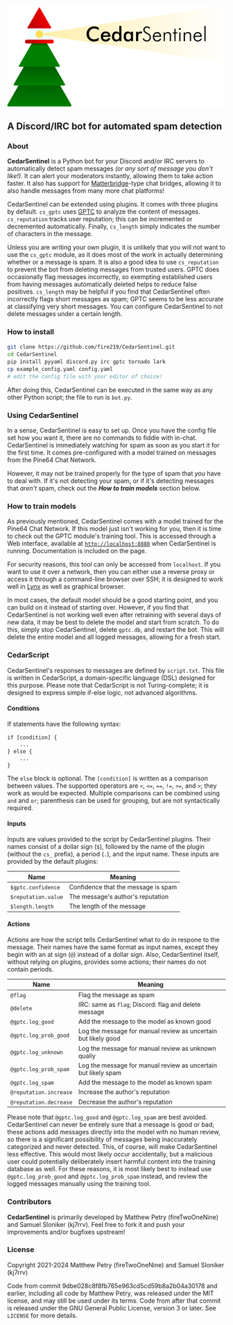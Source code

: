 ![CedarSentinel](/readme_files/logo_sm.png)
## A Discord/IRC bot for automated spam detection

### About

**CedarSentinel** is a Python bot for your Discord and/or IRC servers to
automatically detect spam messages *(or any sort of message you don't like!)*.
It can alert your moderators instantly, allowing them to take action faster.
It also has support for
[Matterbridge](https://github.com/42wim/matterbridge/)-type chat bridges,
allowing it to also handle messages from many more chat platforms!

CedarSentinel can be extended using plugins. It comes with three plugins by
default. `cs_gptc` uses [GPTC](https://git.kj7rrv.com/kj7rrv/gptc) to analyze
the content of messages. `cs_reputation` tracks user reputation; this can be
incremented or decremented automatically. Finally, `cs_length` simply indicates
the number of characters in the message.

Unless you are writing your own plugin, it is unlikely that you will not want
to use the `cs_gptc` module, as it does most of the work in actually
determining whether or a message is spam. It is also a good idea to use
`cs_reputation` to prevent the bot from deleting messages from trusted users.
GPTC does occasionally flag messages incorrectly, so exempting established
users from having messages automatically deleted helps to reduce false
positives. `cs_length` may be helpful if you find that CedarSentinel often
incorrectly flags short messages as spam; GPTC seems to be less accurate at
classifying very short messages. You can configure CedarSentinel to not delete
messages under a certain length.

### How to install

```bash
git clone https://github.com/fire219/CedarSentinel.git
cd CedarSentinel
pip install pyyaml discord.py irc gptc tornado lark
cp example_config.yaml config.yaml
# edit the config file with your editor of choice!
```

After doing this, CedarSentinel can be executed in the same way as any other
Python script; the file to run is `bot.py`.

### Using CedarSentinel

In a sense, CedarSentinel is easy to set up. Once you have the config file set
how you want it, there are no commands to fiddle with in-chat. CedarSentinel
is immediately watching for spam as soon as you start it for the first time.
It comes pre-configured with a model trained on messages from the Pine64 Chat
Network.

However, it may not be trained properly for the type of spam that *you* have
to deal with. If it's not detecting your spam, or if it's detecting messages
that *aren't* spam, check out the ***How to train models*** section below.

### How to train models

As previously mentioned, CedarSentinel comes with a model trained for the
Pine64 Chat Network. If this model just isn't working for you, then it is time
to check out the GPTC module's training tool. This is accessed through a Web
interface, available at [`http://localhost:8888`](https://localhost:8888) when
CedarSentinel is running. Documentation is included on the page.

For security reasons, this tool can only be accessed from `localhost`. If you
want to use it over a network, then you can either use a reverse proxy or
access it through a command-line browser over SSH; it is designed to work well
in [Lynx](https://lynx.invisible-island.net/current/) as well as graphical
browser.

In most cases, the default model should be a good starting point, and you can
build on it instead of starting over. However, if you find that CedarSentinel
is not working well even after retraining with several days of new data, it may
be best to delete the model and start from scratch. To do this, simply stop
CedarSentinel, delete `gptc.db`, and restart the bot. This will delete the
entire model and all logged messages, allowing for a fresh start.

### CedarScript

CedarSentinel's responses to messages are defined by `script.txt`. This file is
written in CedarScript, a domain-specific language (DSL) designed for this
purpose. Please note that CedarScript is not Turing-complete; it is designed to
express simple if-else logic, not advanced algorithms.

#### Conditions

If statements have the following syntax:

```
if [condition] {
    ...
} else {
    ...
}
```

The `else` block is optional. The `[condition]` is written as a comparison
between values. The supported operators are `<`, `<=`, `==`, `!=`, `>=`, and
`>`; they work as would be expected. Multiple comparisons can be combined using
`and` and `or`; parenthesis can be used for grouping, but are not syntactically
required.

#### Inputs

Inputs are values provided to the script by CedarSentinel plugins. Their names
consist of a dollar sign (`$`), followed by the name of the plugin (without the
`cs_` prefix), a period (`.`), and the input name. These inputs are provided by
the default plugins:

| Name                 | Meaning                             |
|----------------------|-------------------------------------|
| `$gptc.confidence`   | Confidence that the message is spam |
| `$reputation.value`  | The message's author's reputation   |
| `$length.length`     | The length of the message           |

#### Actions

Actions are how the script tells CedarSentinel what to do in respone to the
message. Their names have the same format as input names, except they begin
with an at sign (`@`) instead of a dollar sign. Also, CedarSentinel itself,
without relying on plugins, provides some actions; their names do not contain
periods.

| Name                   | Meaning                                                        |
|------------------------|----------------------------------------------------------------|
| `@flag`                | Flag the message as spam                                       |
| `@delete`              | IRC: same as `flag`; Discord: flag and delete message          |
| `@gptc.log_good`       | Add the message to the model as known good                     |
| `@gptc.log_prob_good`  | Log the message for manual review as uncertain but likely good |
| `@gptc.log_unknown`    | Log the message for manual review as unknown qualiy            |
| `@gptc.log_prob_spam`  | Log the message for manual review as uncertain but likely spam |
| `@gptc.log_spam`       | Add the message to the model as known spam                     |
| `@reputation.increase` | Increase the author's reputation                               |
| `@reputation.decrease` | Decrease the author's reputation                               |

Please note that `@gptc.log_good` and `@gptc.log_spam` are best avoided.
CedarSentinel can never be entirely sure that a message is good or bad; these
actions add messages directly into the model with no human review, so there is
a significant possibility of messages being inaccurately categorized and never
detected. This, of course, will make CedarSentinel less effective. This would
most likely occur accidentally, but a malicious user could potentially
deliberately insert harmful content into the training database as well. For
these reasons, it is most likely best to instead use `@gptc.log_prob_good` and
`@gptc.log_prob_spam` instead, and review the logged messages manually using
the training tool.

### Contributors

**CedarSentinel** is primarily developed by Matthew Petry (fireTwoOneNine) and
Samuel Sloniker (kj7rrv). Feel free to fork it and push your improvements
and/or bugfixes upstream!

### License

Copyright 2021-2024 Matthew Petry (fireTwoOneNine) and Samuel Sloniker (kj7rrv)

Code from commit 9dbe028c8f8fb765e963cd5cd59b8a2b04a30178 and earlier,
including all code by Matthew Petry, was released under the MIT license, and
may still be used under its terms. Code from after that commit is released
under the GNU General Public License, version 3 or later. See `LICENSE` for
more details.
